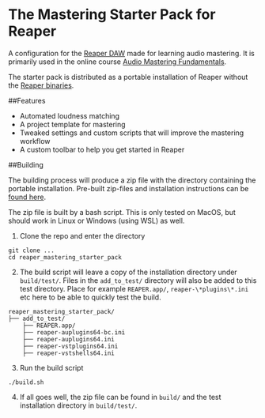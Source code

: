 # The Mastering Starter Pack for Reaper

A configuration for the [Reaper DAW](https://www.reaper.fm) made for learning audio mastering. It is primarily used in the online course [Audio Mastering Fundamentals](https://www.masteringexplained.com/mastering-course/).

The starter pack is distributed as a portable installation of Reaper without the [Reaper binaries](https://www.reaper.fm/download.php). 

##Features

* Automated loudness matching
* A project template for mastering
* Tweaked settings and custom scripts that will improve the mastering workflow
* A custom toolbar to help you get started in Reaper

##Building

The building process will produce a zip file with the directory containing the portable installation. Pre-built zip-files and installation instructions can be [found here](https://www.masteringexplained.com/starterpack/).

The zip file is built by a bash script. This is only tested on MacOS, but should work in Linux or Windows (using WSL) as well. 

1. Clone the repo and enter the directory

```
git clone ...
cd reaper_mastering_starter_pack
```

2. The build script will leave a copy of the installation directory under `build/test/`. Files in the `add_to_test/` directory will also be added to this test directory. Place for example `REAPER.app/`, `reaper-\*plugins\*.ini` etc here to be able to quickly test the build.

```
reaper_mastering_starter_pack/
├── add_to_test/
    ├── REAPER.app/
    ├── reaper-auplugins64-bc.ini
    ├── reaper-auplugins64.ini
    ├── reaper-vstplugins64.ini
    ├── reaper-vstshells64.ini
```

3. Run the build script

```
./build.sh
```

4. If all goes well, the zip file can be found in `build/` and the test installation directory in `build/test/`.

